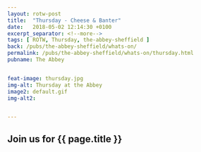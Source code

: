 ```yaml
---
layout: rotw-post
title:  "Thursday - Cheese & Banter"
date:   2018-05-02 12:14:30 +0100
excerpt_separator: <!--more-->
tags: [ ROTW, Thursday, the-abbey-sheffield ]
back: /pubs/the-abbey-sheffield/whats-on/
permalink: /pubs/the-abbey-sheffield/whats-on/thursday.html
pubname: The Abbey


feat-image: thursday.jpg
img-alt: Thursday at the Abbey
image2: default.gif
img-alt2:


---
```


<h2>Join us for {{ page.title }}</h2>